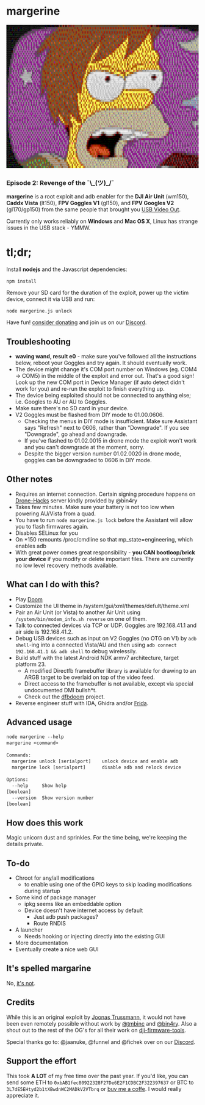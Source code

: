 # margerine

<img src="src/margerine.svg">

### Episode 2: Revenge of the ¯\\\_(ツ)_/¯

**margerine** is a root exploit and adb enabler for the **DJI Air Unit** (wm150), **Caddx Vista** (lt150), **FPV Goggles V1** (gl150), and **FPV Googles V2** (gl170/gp150) from the same people that brought you [USB Video Out](https://github.com/fpv-wtf/voc-poc).

Currently only works reliably on **Windows** and **Mac OS X**, Linux has strange issues in the USB stack - YMMW.

# tl;dr;
Install **nodejs** and the Javascript dependencies:

    npm install

Remove your SD card for the duration of the exploit, power up the victim device, connect it via USB and run:

    node margerine.js unlock

Have fun! [consider donating](https://github.com/fpv-wtf/margerine#support-the-effort) and join us on our [Discord]([Discord](https://discord.gg/3rpnBBJKtU)).

## Troubleshooting
 - **waving wand, result e0** - make sure you've followed all the instructions below, reboot your Goggles and try again. It should eventually work.
 - The device might change it's COM port number on Windows (eg. COM4 -> COM5) in the middle of the exploit and error out. That's a good sign! Look up the new COM port in Device Manager (if auto detect didn't work for you) and re-run the exploit to finish everything up.
 - The device being exploited should not be connected to anything else; i.e. Googles to AU or AU to Goggles.
 - Make sure there's no SD card in your device.
 - V2 Goggles must be flashed from DIY mode to 01.00.0606.
    - Checking the menus in DIY mode is insufficient. Make sure Assistant says "Refresh" next to 0606, rather than "Downgrade". If you see "Downgrade", go ahead and downgrade.
    - If you've flashed to 01.02.0015 in drone mode the exploit won't work and you can't downgrade at the moment, sorry.
    - Despite the bigger version number 01.02.0020 in drone mode, goggles can be downgraded to 0606 in DIY mode.


## Other notes
 - Requires an internet connection. Certain signing procedure happens on [Drone-Hacks](https://drone-hacks.com/) server kindly provided by @bin4ry
 - Takes few minutes. Make sure your battery is not too low when powering AU/Vista from a quad.
 - You have to run `node margerine.js lock` before the Assistant will allow you to flash firmwares again.
 - Disables SELinux for you
 - On *150 remounts /proc/cmdline so that mp_state=engineering, which enables adb
 - With great power comes great responsibility - **you CAN bootloop/brick your device** if you modify or delete important files. There are currently no low level recovery methods available. 

## What can I do with this?

 - Play [Doom](https://github.com/fpv-wtf/dfbdoom)
 - Customize the UI theme in /system/gui/xml/themes/defult/theme.xml
 - Pair an Air Unit (or Vista) to another Air Unit using `/system/bin/modem_info.sh reverse` on one of them.
 - Talk to connected devices via TCP or UDP. Goggles are 192.168.41.1 and air side is 192.168.41.2.
 - Debug USB devices such as input on V2 Goggles (no OTG on V1) by `adb shell`-ing into a connected Vista/AU and then using `adb connect 192.168.41.1 && adb shell` to debug wirelessily.
 - Build stuff with the latest Android NDK armv7 architecture, target platform 23. 
    - A modified Directfb framebuffer library is available for drawing to an ARGB target to be overlaid on top of the video feed.
    - Direct access to the framebuffer is not available, except via special undocumented DMI bullsh*t. 
    - Check out the [dfbdoom](https://github.com/fpv-wtf/dfbdoom/tree/main/jni) project. 
 - Reverse engineer stuff with IDA, Ghidra and/or [Frida](https://github.com/fpv-wtf/frida-core).

## Advanced usage

    node margerine --help
    margerine <command>
    
    Commands:
      margerine unlock [serialport]    unlock device and enable adb
      margerine lock [serialport]      disable adb and relock device
    
    Options:
      --help     Show help                                                 [boolean]
      --version  Show version number                                       [boolean]

## How does this work

Magic unicorn dust and sprinkles. For the time being, we're keeping the details private.

## To-do

- Chroot for any/all modifications
	-  to enable using one of the GPIO keys to skip loading modifications during startup
- Some kind of package manager
	- ipkg seems like an embeddable option
	- Device doesn't have internet access by default
		- Just adb push packages?
		- Route RNDIS
- A launcher
	- Needs hooking or injecting directly into the existing GUI
- More documentation
- Eventually create a nice web GUI

## It's spelled margarine

No, [it's not](https://www.youtube.com/watch?v=2z_gi6AniEo).

## Credits
While this is an original exploit by [Joonas Trussmann](https://fpv.wtf/#/about), it would not have been even remotely possible without work by [@tmbinc](https://twitter.com/tmbinc) and [@bin4ry](https://drone-hacks.com/). Also a shout out to the rest of the OG's for all their work on [dji-firmware-tools](https://github.com/o-gs/dji-firmware-tools).

Special thanks go to: @jaanuke, @funnel and @fichek over on our [Discord](https://discord.gg/3rpnBBJKtU).

## Support the effort

This took **A LOT** of my free time over the past year. If you'd like, you can send some ETH to `0xbAB1fec80922328F27De6E2F1CDBC2F322397637` or BTC to `3L7dE5EHtyd2b1tXBwdnWC2MADkV2VTbrq` or [buy me a coffe](https://www.buymeacoffee.com/fpv.wtf). I would really appreciate it.
